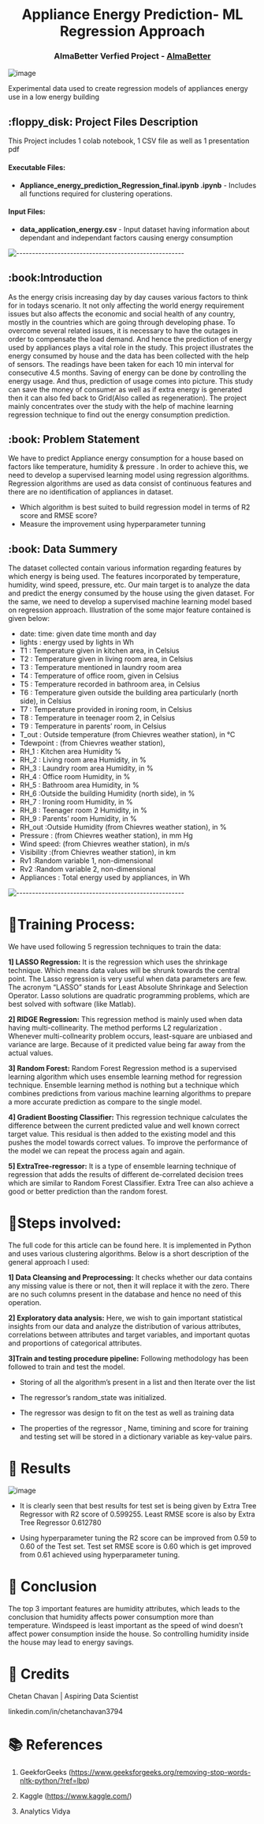 
<h1 align="center"> Appliance Energy Prediction- ML Regression Approach </h1>
<h3 align="center"> AlmaBetter Verfied Project - <a href="https://www.almabetter.com/"> AlmaBetter </a> </h5>

<p align="center"> 
	
![image](https://user-images.githubusercontent.com/114068950/212836653-3d003162-ea5b-496b-8187-b2491fb3209b.png)
</p>


<p> Experimental data used to create regression models of appliances energy use in a low energy building</p>

<h2> :floppy_disk: Project Files Description</h2>

<p>This Project includes 1 colab notebook, 1 CSV file as well as 1 presentation pdf</p>
<h4>Executable Files:</h4>
<ul>
  <li><b>Appliance_energy_prediction_Regression_final.ipynb
.ipynb</b> - Includes all functions required for clustering operations.</li>
</ul>

<h4>Input Files:</h4>
<ul>
  <li><b>data_application_energy.csv</b> - Input dataset having information about dependant and independant factors causing energy consumption</li>
</ul>


![-----------------------------------------------------](https://raw.githubusercontent.com/andreasbm/readme/master/assets/lines/rainbow.png)

<h2> :book:Introduction</h2>
As the energy crisis increasing day by day causes various factors to think for in todays scenario. It not only affecting the world energy requirement issues but also affects the economic and social health of any country, mostly in the countries which are going through developing phase. To overcome several related issues, it is necessary to have the outages in order to compensate the load demand. And hence the prediction of energy used by appliances plays a vital role in the study.
	This project illustrates the energy consumed by house and the data has been collected with the help of sensors. The readings have been taken for each 10 min interval for consecutive 4.5 months. Saving of energy can be done by controlling the energy usage. And thus, prediction of usage comes into picture. This study can save the money of consumer as well as if extra energy is generated then it can also fed back to Grid(Also called as regeneration). The project mainly concentrates over the study with the help of machine learning regression technique to find out the energy consumption prediction.



<h2> :book: Problem Statement</h2>
We have to predict Appliance energy consumption for a house based on factors like temperature, humidity & pressure . In order to achieve this, we need to develop a supervised learning model using regression algorithms. Regression algorithms are used as data consist of continuous features and there are no identification of appliances in dataset.

* Which algorithm is best suited to build regression model in terms of R2 score and RMSE score?
* Measure the improvement using hyperparameter tunning

<h2> :book: Data Summery</h2>
The dataset collected contain various information regarding features by which energy is being used. The features incorporated by temperature, humidity, wind speed, pressure, etc. Our main target is to analyze the data and predict the energy consumed by the house using the given dataset. For the same, we need to develop a supervised machine learning model based on regression approach.  Illustration of the some major feature contained is given below:

*	date: time: given date time month and day
*	lights : energy used by lights in Wh
*	T1 : Temperature given in kitchen area, in Celsius
*	T2 : Temperature given in living room area, in Celsius
*	T3 : Temperature mentioned in laundry room area
*	T4 : Temperature of office room, given in Celsius
*	T5 : Temperature recorded in  bathroom area, in Celsius
*	T6 : Temperature given outside the building area particularly (north side), in Celsius
*	T7 : Temperature provided in ironing room, in Celsius
*	T8 : Temperature in teenager room 2, in Celsius
*	T9 : Temperature in parents’ room, in Celsius
*	T_out : Outside temperature (from Chievres weather station), in °C
*	Tdewpoint : (from Chievres weather station), 
*	RH_1 : Kitchen area Humidity %
*	RH_2 : Living room area Humidity, in %
*	RH_3 : Laundry room area Humidity, in %
*	RH_4 : Office room Humidity, in %
*	RH_5 : Bathroom area Humidity, in %
*	RH_6 :Outside the building Humidity (north side), in %
*	RH_7 : Ironing room Humidity, in %
*	RH_8 : Teenager room 2  Humidity, in %
*	RH_9 : Parents’ room Humidity, in %
*	RH_out :Outside Humidity (from Chievres weather station), in %
*	Pressure : (from Chievres weather station), in mm Hg
*	Wind speed: (from Chievres weather station), in m/s
*	Visibility :(from Chievres weather station), in km
*	Rv1 :Random variable 1, non-dimensional
*	Rv2 :Random variable 2, non-dimensional
*	Appliances : Total energy used by appliances, in Wh


![-----------------------------------------------------](https://raw.githubusercontent.com/andreasbm/readme/master/assets/lines/rainbow.png)


# :book:Training Process:
We have used following 5 regression techniques to train the data:

**1] LASSO Regression:**
It is the regression which uses the shrinkage technique. Which means data values will be shrunk towards the central point. The Lasso regression is very useful when data parameters are few. The acronym “LASSO” stands for Least Absolute Shrinkage and Selection Operator.
Lasso solutions are quadratic programming problems, which are best solved with software (like Matlab). 

**2] RIDGE Regression:**
This regression method is mainly used when data having multi-collinearity. The method performs L2 regularization . Whenever multi-collnearity problem occurs, least-square are unbiased and variance are large. Because of it predicted value being far away from the actual values.


**3] Random Forest:**
Random Forest Regression method is a supervised learning algorithm which uses ensemble learning method for regression technique. Ensemble learning method is nothing but a technique which combines predictions from various machine learning algorithms to prepare a more accurate prediction as compare to the single model.

**4] Gradient Boosting Classifier:**
This regression technique calculates the difference between the current predicted value and well known correct target value. This residual is then added to the existing model and this pushes the model towards correct values. To improve the performance of the model we can repeat the process again and again.

**5] ExtraTree-regressor:**
It is a type of ensemble learning technique of regression that adds the results of different de-correlated decision trees which are similar to Random Forest Classifier. Extra Tree can also achieve a good or better prediction than the random forest.


# :book:Steps involved:
The full code for this article can be found here. It is implemented in Python and uses various clustering algorithms. Below is a short description of the general approach I used:

**1] Data Cleansing and Preprocessing:** 
It checks whether our data contains any missing value is there or not, then it will replace it with the zero. There are no such columns present in the database and hence no need of this operation.


**2] Exploratory data analysis:** 
Here, we wish to gain important statistical insights from our data and analyze the distribution of various attributes, correlations between attributes and target variables, and important quotas and proportions of categorical attributes.

**3]Train and testing procedure pipeline:**
Following methodology has been followed to train and test the model.

* Storing of all the algorithm’s present in a list and then  Iterate over the list

* The regressor’s random_state was initialized.

* The regressor was design to fit on the test as well as training data

* The properties of the regressor , Name, timining and score for training and testing set will be stored in a dictionary variable as key-value pairs.

# :book: Results

![image](https://user-images.githubusercontent.com/114068950/214806882-aaf983dc-a60c-4149-bb80-97af73bf1f09.png)

* It is clearly seen that best results for test set is being given by Extra Tree Regressor with R2 score of 0.599255. Least RMSE score is also by Extra Tree Regressor 0.612780

* Using hyperparameter tuning the R2 score can be improved from 0.59 to 0.60 of the Test set. Test set RMSE score is 0.60 which is get improved from 0.61 achieved using hyperparameter tuning.

# :book: Conclusion

The top 3 important features are humidity attributes, which leads to the conclusion that humidity affects power consumption more than temperature. Windspeed is least important as the speed of wind doesn’t affect power consumption inside the house. So controlling humidity inside the house may lead to energy savings.

# 📜 Credits
Chetan Chavan | Aspiring Data Scientist

linkedin.com/in/chetanchavan3794 


# 📚 References 

1. GeekforGeeks (https://www.geeksforgeeks.org/removing-stop-words-nltk-python/?ref=lbp)

2. Kaggle (https://www.kaggle.com/)

3. Analytics Vidya
